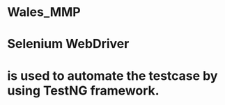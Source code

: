 # Wales_MMP
<h1> Selenium WebDriver <h1> is used to automate the testcase by using TestNG framework.
